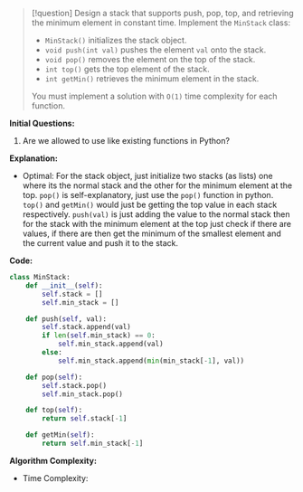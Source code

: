 >[!question]
>Design a stack that supports push, pop, top, and retrieving the minimum element in constant time.
>Implement the `MinStack` class:
>- `MinStack()` initializes the stack object.
>- `void push(int val)` pushes the element `val` onto the stack.
>- `void pop()` removes the element on the top of the stack.
>- `int top()` gets the top element of the stack.
>- `int getMin()` retrieves the minimum element in the stack.
>
>You must implement a solution with `O(1)` time complexity for each function.

**Initial Questions:**
1. Are we allowed to use like existing functions in Python?

**Explanation:**
- Optimal: For the stack object, just initialize two stacks (as lists) one where its the normal stack and the other for the minimum element at the top. `pop()` is self-explanatory, just use the `pop()` function in python. `top()` and `getMin()` would just be getting the top value in each stack respectively. `push(val)` is just adding the value to the normal stack then for the stack with the minimum element at the top just check if there are values, if there are then get the minimum of the smallest element and the current value and push it to the stack.

**Code:**
```Python
class MinStack:
	def __init__(self):
		self.stack = []
		self.min_stack = []

	def push(self, val):
		self.stack.append(val)
		if len(self.min_stack) == 0:
			self.min_stack.append(val)
		else:
			self.min_stack.append(min(min_stack[-1], val))

	def pop(self):
		self.stack.pop()
		self.min_stack.pop()

	def top(self):
		return self.stack[-1]

	def getMin(self):
		return self.min_stack[-1]
```

**Algorithm Complexity:**
- Time Complexity: 